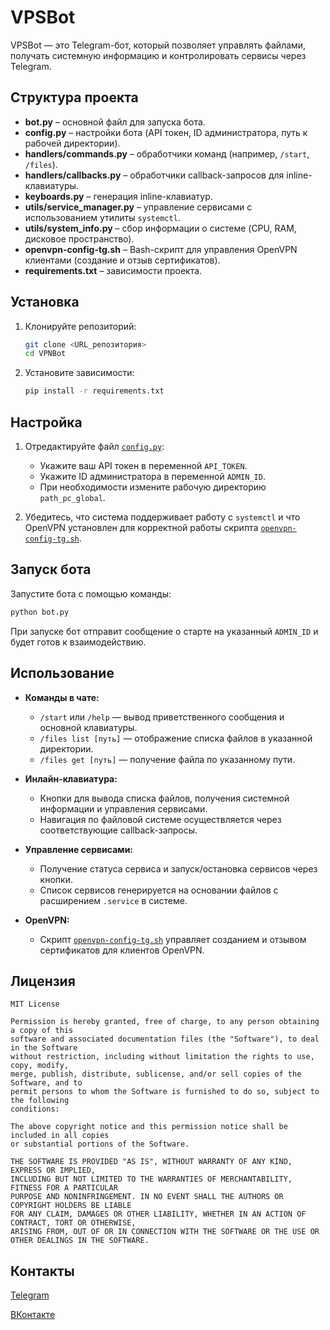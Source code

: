 # VPSBot

VPSBot — это Telegram-бот, который позволяет управлять файлами, получать системную информацию и контролировать сервисы через Telegram.

## Структура проекта

- **bot.py** – основной файл для запуска бота.
- **config.py** – настройки бота (API токен, ID администратора, путь к рабочей директории).
- **handlers/commands.py** – обработчики команд (например, `/start`, `/files`).
- **handlers/callbacks.py** – обработчики callback-запросов для inline-клавиатуры.
- **keyboards.py** – генерация inline-клавиатур.
- **utils/service_manager.py** – управление сервисами с использованием утилиты `systemctl`.
- **utils/system_info.py** – сбор информации о системе (CPU, RAM, дисковое пространство).
- **openvpn-config-tg.sh** – Bash-скрипт для управления OpenVPN клиентами (создание и отзыв сертификатов).
- **requirements.txt** – зависимости проекта.

## Установка

1. Клонируйте репозиторий:
   ```sh
   git clone <URL_репозитория>
   cd VPNBot
   ```

2. Установите зависимости:
   ```sh
   pip install -r requirements.txt
   ```

## Настройка

1. Отредактируйте файл [`config.py`](config.py):
   - Укажите ваш API токен в переменной `API_TOKEN`.
   - Укажите ID администратора в переменной `ADMIN_ID`.
   - При необходимости измените рабочую директорию `path_pc_global`.

2. Убедитесь, что система поддерживает работу с `systemctl` и что OpenVPN установлен для корректной работы скрипта [`openvpn-config-tg.sh`](openvpn-config-tg.sh).

## Запуск бота

Запустите бота с помощью команды:
   ```sh
   python bot.py
   ```

При запуске бот отправит сообщение о старте на указанный `ADMIN_ID` и будет готов к взаимодействию.

## Использование

- **Команды в чате:**
  - `/start` или `/help` — вывод приветственного сообщения и основной клавиатуры.
  - `/files list [путь]` — отображение списка файлов в указанной директории.
  - `/files get [путь]` — получение файла по указанному пути.

- **Инлайн-клавиатура:**
  - Кнопки для вывода списка файлов, получения системной информации и управления сервисами.
  - Навигация по файловой системе осуществляется через соответствующие callback-запросы.

- **Управление сервисами:**
  - Получение статуса сервиса и запуск/остановка сервисов через кнопки.
  - Список сервисов генерируется на основании файлов с расширением `.service` в системе.

- **OpenVPN:**
  - Скрипт [`openvpn-config-tg.sh`](openvpn-config-tg.sh) управляет созданием и отзывом сертификатов для клиентов OpenVPN.

## Лицензия

```
MIT License

Permission is hereby granted, free of charge, to any person obtaining a copy of this
software and associated documentation files (the "Software"), to deal in the Software
without restriction, including without limitation the rights to use, copy, modify,
merge, publish, distribute, sublicense, and/or sell copies of the Software, and to
permit persons to whom the Software is furnished to do so, subject to the following
conditions:

The above copyright notice and this permission notice shall be included in all copies
or substantial portions of the Software.

THE SOFTWARE IS PROVIDED "AS IS", WITHOUT WARRANTY OF ANY KIND, EXPRESS OR IMPLIED,
INCLUDING BUT NOT LIMITED TO THE WARRANTIES OF MERCHANTABILITY, FITNESS FOR A PARTICULAR
PURPOSE AND NONINFRINGEMENT. IN NO EVENT SHALL THE AUTHORS OR COPYRIGHT HOLDERS BE LIABLE
FOR ANY CLAIM, DAMAGES OR OTHER LIABILITY, WHETHER IN AN ACTION OF CONTRACT, TORT OR OTHERWISE,
ARISING FROM, OUT OF OR IN CONNECTION WITH THE SOFTWARE OR THE USE OR OTHER DEALINGS IN THE SOFTWARE.
```
## Контакты

[Telegram](https://t.me/mrbastim)

[ВКонтакте](https://vk.com/mrbastim)
